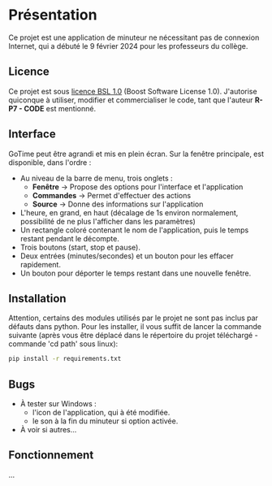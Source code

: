 # Présentation
Ce projet est une application de minuteur ne nécessitant pas de connexion Internet, qui a débuté le 9 février 2024 pour les professeurs du collège.

## Licence
Ce projet est sous [licence BSL 1.0](https://choosealicense.com/licenses/bsl-1.0/) (Boost Software License 1.0).
J'autorise quiconque à utiliser, modifier et commercialiser le code, tant que l'auteur **R-P7 - CODE** est mentionné.

## Interface
GoTime peut être agrandi et mis en plein écran. Sur la fenêtre principale, est disponible, dans l'ordre :
- Au niveau de la barre de menu, trois onglets :
  - **Fenêtre** -> Propose des options pour l'interface et l'application
  - **Commandes** -> Permet d'effectuer des actions
  - **Source** -> Donne des informations sur l'application
- L'heure, en grand, en haut (décalage de 1s environ normalement, possibilité de ne plus l'afficher dans les paramètres)
- Un rectangle coloré contenant le nom de l'application, puis le temps restant pendant le décompte.
- Trois boutons (start, stop et pause).
- Deux entrées (minutes/secondes) et un bouton pour les effacer rapidement.
- Un bouton pour déporter le temps restant dans une nouvelle fenêtre.

## Installation
Attention, certains des modules utilisés par le projet ne sont pas inclus par défauts dans python. Pour les installer, il vous suffit de
lancer la commande suivante (après vous être déplacé dans le répertoire du projet téléchargé - commande 'cd path' sous linux):
```bat
pip install -r requirements.txt
```

## Bugs
- À tester sur Windows : 
  - l'icon de l'application, qui à été modifiée.
  - le son à la fin du minuteur si option activée.
- À voir si autres...

## Fonctionnement
...